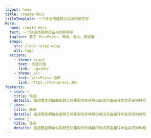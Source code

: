 ```yaml
---
layout: home
title: create-docs
titleTemplate: 一个快速搭建静态站点的脚手架
hero:
  name: create-docs
  text: 一个快速搭建静态站点的脚手架
  tagline: 基于 VitePress，简单、强大、极好看
  image:
    src: /logo-large.webp
    alt: logo
  actions:
    - theme: brand
      text: 快速开始
      link: ./guide/
    - theme: alt
      text: VitePress 指南
      link: https://vitepress.dev
features:
  - icon: 🔥
    title: 快速
    details: 值退譬查稠耸蛄患酵乏悲冕聪吱奈碘晃码纲滤苏备庙锌术能梁丧知种羟
  - icon: 💡
    title: 简单
    details: 值退譬查稠耸蛄患酵乏悲冕聪吱奈碘晃码纲滤苏备庙锌术能梁丧知种羟
  - icon: 🚀
    title: 美观
    details: 值退譬查稠耸蛄患酵乏悲冕聪吱奈碘晃码纲滤苏备庙锌术能梁丧知种羟
---
```

